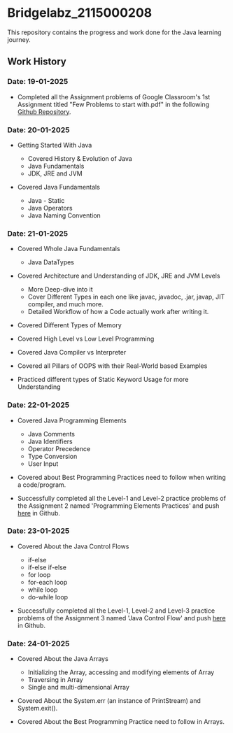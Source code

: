 # Bridgelabz_2115000208

This repository contains the progress and work done for the Java learning journey.

## Work History

### Date: 19-01-2025
- Completed all the Assignment problems of Google Classroom's 1st 
Assignment titled "Few Problems to start with.pdf" in the following 
[Github Repository](https://github.com/Arunodaya9027/Assignment_19-01-2025).

### Date: 20-01-2025
- Getting Started With Java
	- Covered History & Evolution of Java
	- Java Fundamentals
	- JDK, JRE and JVM

- Covered Java Fundamentals
	- Java - Static
	- Java Operators
	- Java Naming Convention

### Date: 21-01-2025
- Covered Whole Java Fundamentals
	- Java DataTypes

- Covered Architecture and Understanding of JDK, JRE and JVM Levels
	- More Deep-dive into it
	- Cover Different Types in each one like javac, javadoc, .jar, javap, JIT compiler, and much more.
	- Detailed Workflow of how a Code actually work after writing it. 

- Covered Different Types of Memory

- Covered High Level vs Low Level Programming

- Covered Java Compiler vs Interpreter

- Covered all Pillars of OOPS with their Real-World based Examples

- Practiced different types of Static Keyword Usage for more Understanding

### Date: 22-01-2025
- Covered Java Programming Elements
	- Java Comments
	- Java Identifiers
	- Operator Precedence
	- Type Conversion
	- User Input

- Covered about Best Programming Practices need to follow when writing a code/program.

- Successfully completed all the Level-1 and Level-2 practice problems of the Assignment 2 named 'Programming Elements Practices' and push [here](https://github.com/Arunodaya9027/Bridgelabz_2115000208/tree/assignment_2/22-01-2025) in Github.

### Date: 23-01-2025
- Covered About the Java Control Flows
	- if-else
	- if-else if-else
	- for loop
	- for-each loop
	- while loop
	- do-while loop

- Successfully completed all the Level-1, Level-2 and Level-3 practice problems of the Assignment 3 named 'Java Control Flow' and push [here](https://github.com/Arunodaya9027/Bridgelabz_2115000208/tree/feature/23-01-2025) in Github.

### Date: 24-01-2025
- Covered About the Java Arrays
	- Initializing the Array, accessing and modifying elements of Array
	- Traversing in Array
	- Single and multi-dimensional Array

- Covered About the System.err (an instance of PrintStream) and System.exit().
- Covered About the Best Programming Practice need to follow in Arrays.
